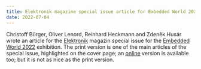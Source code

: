 ```yaml
---
title: Elektronik magazine special issue article for Embedded World 2022
date: 2022-07-04
---
```


Christoff Bürger, Oliver Lenord, Reinhard Heckmann and Zdeněk Husár wrote an article for the [Elektronik](https://www.elektroniknet.de/) magazin special issue for the [Embedded World 2022](https://www.embedded-world.de/en) exhibition. The print version is one of the main articles of the special issue, highlighted on the cover page; an [online](https://www.elektroniknet.de/embedded/software/modelltransformation-und-automatische-codegenerierung.196801.html) version is available too; but it is not as nice as the print version.